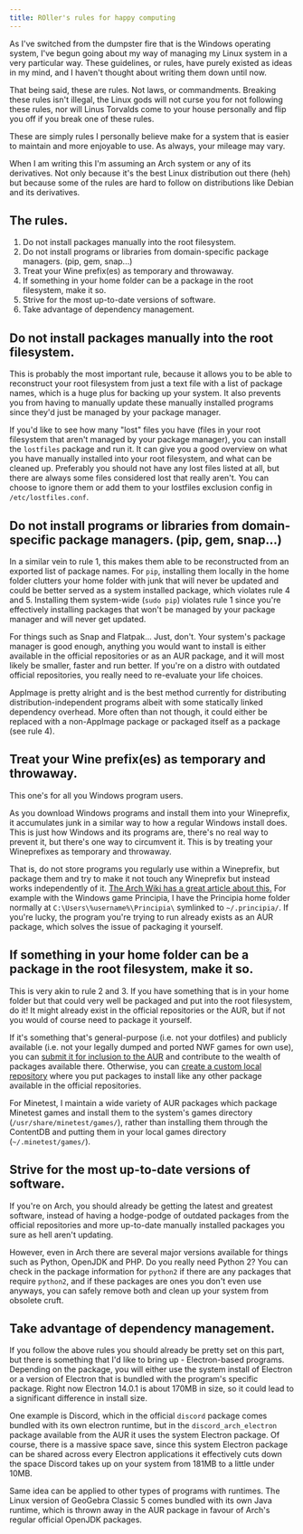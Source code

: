 ```yaml
---
title: ROller's rules for happy computing
---
```


As I've switched from the dumpster fire that is the Windows operating system, I've begun going about my way of managing my Linux system in a very particular way. These guidelines, or rules, have purely existed as ideas in my mind, and I haven't thought about writing them down until now.

<!--more-->

That being said, these are rules. Not laws, or commandments. Breaking these rules isn't illegal, the Linux gods will not curse you for not following these rules, nor will Linus Torvalds come to your house personally and flip you off if you break one of these rules.

These are simply rules I personally believe make for a system that is easier to maintain and more enjoyable to use. As always, your mileage may vary.

When I am writing this I'm assuming an Arch system or any of its derivatives. Not only because it's the best Linux distribution out there (heh) but because some of the rules are hard to follow on distributions like Debian and its derivatives.

## The rules.
1. Do not install packages manually into the root filesystem.
2. Do not install programs or libraries from domain-specific package managers. (pip, gem, snap...)
3. Treat your Wine prefix(es) as temporary and throwaway.
4. If something in your home folder can be a package in the root filesystem, make it so.
5. Strive for the most up-to-date versions of software.
6. Take advantage of dependency management.

## Do not install packages manually into the root filesystem.
This is probably the most important rule, because it allows you to be able to reconstruct your root filesystem from just a text file with a list of package names, which is a huge plus for backing up your system. It also prevents you from having to manually update these manually installed programs since they'd just be managed by your package manager.

If you'd like to see how many "lost" files you have (files in your root filesystem that aren't managed by your package manager), you can install the `lostfiles` package and run it. It can give you a good overview on what you have manually installed into your root filesystem, and what can be cleaned up. Preferably you should not have any lost files listed at all, but there are always some files considered lost that really aren't. You can choose to ignore them or add them to your lostfiles exclusion config in `/etc/lostfiles.conf`.

## Do not install programs or libraries from domain-specific package managers. (pip, gem, snap...)
In a similar vein to rule 1, this makes them able to be reconstructed from an exported list of package names. For `pip`, installing them locally in the home folder clutters your home folder with junk that will never be updated and could be better served as a system installed package, which violates rule 4 and 5. Installing them system-wide (`sudo pip`) violates rule 1 since you're effectively installing packages that won't be managed by your package manager and will never get updated.

For things such as Snap and Flatpak... Just, don't. Your system's package manager is good enough, anything you would want to install is either available in the official repositories or as an AUR package, and it will most likely be smaller, faster and run better. If you're on a distro with outdated official repositories, you really need to re-evaluate your life choices.

AppImage is pretty alright and is the best method currently for distributing distribution-independent programs albeit with some statically linked dependency overhead. More often than not though, it could either be replaced with a non-AppImage package or packaged itself as a package (see rule 4).

## Treat your Wine prefix(es) as temporary and throwaway.
This one's for all you Windows program users.

As you download Windows programs and install them into your Wineprefix, it accumulates junk in a similar way to how a regular Windows install does. This is just how Windows and its programs are, there's no real way to prevent it, but there's one way to circumvent it. This is by treating your Wineprefixes as temporary and throwaway.

That is, do not store programs you regularly use within a Wineprefix, but package them and try to make it not touch any Wineprefix but instead works independently of it. [The Arch Wiki has a great article about this.](https://wiki.archlinux.org/title/Wine_package_guidelines) For example with the Windows game Principia, I have the Principia home folder normally at `C:\Users\%username%\Principia\` symlinked to `~/.principia/`. If you're lucky, the program you're trying to run already exists as an AUR package, which solves the issue of packaging it yourself.

## If something in your home folder can be a package in the root filesystem, make it so.
This is very akin to rule 2 and 3. If you have something that is in your home folder but that could very well be packaged and put into the root filesystem, do it! It might already exist in the official repositories or the AUR, but if not you would of course need to package it yourself.

If it's something that's general-purpose (i.e. not your dotfiles) and publicly available (i.e. not your legally dumped and ported NWF games for own use), you can [submit it for inclusion to the AUR](https://wiki.archlinux.org/title/AUR_submission_guidelines) and contribute to the wealth of packages available there. Otherwise, you can [create a custom local repository](https://wiki.archlinux.org/title/Pacman/Tips_and_tricks#Custom_local_repository) where you put packages to install like any other package available in the official repositories.

For Minetest, I maintain a wide variety of AUR packages which package Minetest games and install them to the system's games directory (`/usr/share/minetest/games/`), rather than installing them through the ContentDB and putting them in your local games directory (`~/.minetest/games/`).

## Strive for the most up-to-date versions of software.
If you're on Arch, you should already be getting the latest and greatest software, instead of having a hodge-podge of outdated packages from the official repositories and more up-to-date manually installed packages you sure as hell aren't updating.

However, even in Arch there are several major versions available for things such as Python, OpenJDK and PHP. Do you really need Python 2? You can check in the package information for `python2` if there are any packages that require `python2`, and if these packages are ones you don't even use anyways, you can safely remove both and clean up your system from obsolete cruft.

## Take advantage of dependency management.
If you follow the above rules you should already be pretty set on this part, but there is something that I'd like to bring up - Electron-based programs. Depending on the package, you will either use the system install of Electron or a version of Electron that is bundled with the program's specific package. Right now Electron 14.0.1 is about 170MB in size, so it could lead to a significant difference in install size.

One example is Discord, which in the official `discord` package comes bundled with its own electron runtime, but in the `discord_arch_electron` package available from the AUR it uses the system Electron package. Of course, there is a massive space save, since this system Electron package can be shared across every Electron applications it effectively cuts down the space Discord takes up on your system from 181MB to a little under 10MB.

Same idea can be applied to other types of programs with runtimes. The Linux version of GeoGebra Classic 5 comes bundled with its own Java runtime, which is thrown away in the AUR package in favour of Arch's regular official OpenJDK packages.
